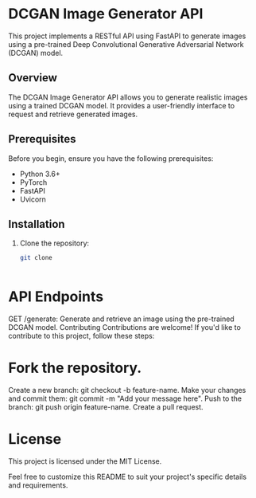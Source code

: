 # DCGAN Image Generator API

This project implements a RESTful API using FastAPI to generate images using a pre-trained Deep Convolutional Generative Adversarial Network (DCGAN) model.

## Overview

The DCGAN Image Generator API allows you to generate realistic images using a trained DCGAN model. It provides a user-friendly interface to request and retrieve generated images.

## Prerequisites

Before you begin, ensure you have the following prerequisites:

- Python 3.6+
- PyTorch
- FastAPI
- Uvicorn

## Installation

1. Clone the repository:

   ```bash
   git clone



# API Endpoints

GET /generate: Generate and retrieve an image using the pre-trained DCGAN model.
Contributing
Contributions are welcome! If you'd like to contribute to this project, follow these steps:

# Fork the repository.
Create a new branch: git checkout -b feature-name.
Make your changes and commit them: git commit -m "Add your message here".
Push to the branch: git push origin feature-name.
Create a pull request.

# License

This project is licensed under the MIT License.


Feel free to customize this README to suit your project's specific details and requirements.








